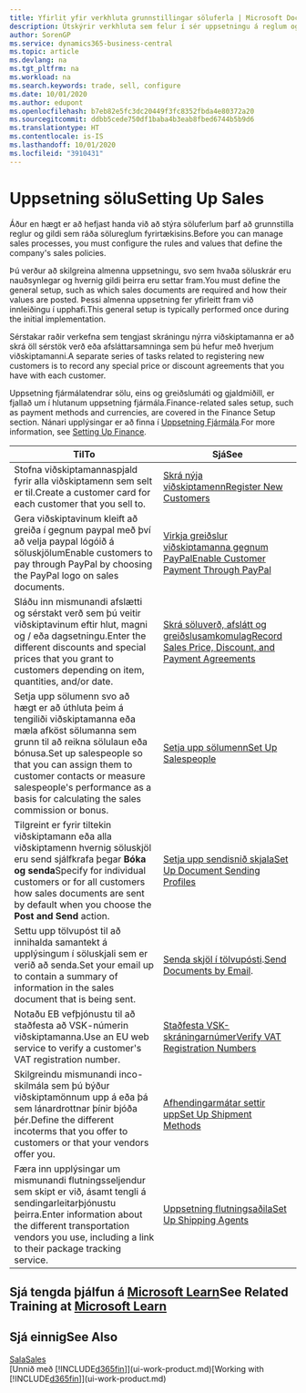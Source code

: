 ```yaml
---
title: Yfirlit yfir verkhluta grunnstillingar söluferla | Microsoft Docs
description: Útskýrir verkhluta sem felur í sér uppsetningu á reglum og gildum til skilgreiningar á sölustefnu og söluferlum.
author: SorenGP
ms.service: dynamics365-business-central
ms.topic: article
ms.devlang: na
ms.tgt_pltfrm: na
ms.workload: na
ms.search.keywords: trade, sell, configure
ms.date: 10/01/2020
ms.author: edupont
ms.openlocfilehash: b7eb82e5fc3dc20449f3fc8352fbda4e80372a20
ms.sourcegitcommit: ddbb5cede750df1baba4b3eab8fbed6744b5b9d6
ms.translationtype: HT
ms.contentlocale: is-IS
ms.lasthandoff: 10/01/2020
ms.locfileid: "3910431"
---
```

# <a name="setting-up-sales"></a><span data-ttu-id="9cdbd-103">Uppsetning sölu</span><span class="sxs-lookup"><span data-stu-id="9cdbd-103">Setting Up Sales</span></span>
<span data-ttu-id="9cdbd-104">Áður en hægt er að hefjast handa við að stýra söluferlum þarf að grunnstilla reglur og gildi sem ráða sölureglum fyrirtækisins.</span><span class="sxs-lookup"><span data-stu-id="9cdbd-104">Before you can manage sales processes, you must configure the rules and values that define the company's sales policies.</span></span>

<span data-ttu-id="9cdbd-105">Þú verður að skilgreina almenna uppsetningu, svo sem hvaða söluskrár eru nauðsynlegar og hvernig gildi þeirra eru settar fram.</span><span class="sxs-lookup"><span data-stu-id="9cdbd-105">You must define the general setup, such as which sales documents are required and how their values are posted.</span></span> <span data-ttu-id="9cdbd-106">Þessi almenna uppsetning fer yfirleitt fram við innleiðingu í upphafi.</span><span class="sxs-lookup"><span data-stu-id="9cdbd-106">This general setup is typically performed once during the initial implementation.</span></span>

<span data-ttu-id="9cdbd-107">Sérstakar raðir verkefna sem tengjast skráningu nýrra viðskiptamanna er að skrá öll sérstök verð eða afsláttarsamninga sem þú hefur með hverjum viðskiptamanni.</span><span class="sxs-lookup"><span data-stu-id="9cdbd-107">A separate series of tasks related to registering new customers is to record any special price or discount agreements that you have with each customer.</span></span>

<span data-ttu-id="9cdbd-108">Uppsetning fjármálatendrar sölu, eins og greiðslumáti og gjaldmiðill, er fjallað um í hlutanum uppsetning fjármála.</span><span class="sxs-lookup"><span data-stu-id="9cdbd-108">Finance-related sales setup, such as payment methods and currencies, are covered in the Finance Setup section.</span></span> <span data-ttu-id="9cdbd-109">Nánari upplýsingar er að finna í [Uppsetning Fjármála](finance-setup-finance.md).</span><span class="sxs-lookup"><span data-stu-id="9cdbd-109">For more information, see [Setting Up Finance](finance-setup-finance.md).</span></span>

| <span data-ttu-id="9cdbd-110">Til</span><span class="sxs-lookup"><span data-stu-id="9cdbd-110">To</span></span> | <span data-ttu-id="9cdbd-111">Sjá</span><span class="sxs-lookup"><span data-stu-id="9cdbd-111">See</span></span> |
| --- | --- |
| <span data-ttu-id="9cdbd-112">Stofna viðskiptamannaspjald fyrir alla viðskiptamenn sem selt er til.</span><span class="sxs-lookup"><span data-stu-id="9cdbd-112">Create a customer card for each customer that you sell to.</span></span> |[<span data-ttu-id="9cdbd-113">Skrá nýja viðskiptamenn</span><span class="sxs-lookup"><span data-stu-id="9cdbd-113">Register New Customers</span></span>](sales-how-register-new-customers.md) |
| <span data-ttu-id="9cdbd-114">Gera viðskiptavinum kleift að greiða í gegnum paypal með því að velja paypal lógóið á söluskjölum</span><span class="sxs-lookup"><span data-stu-id="9cdbd-114">Enable customers to pay through PayPal by choosing the PayPal logo on sales documents.</span></span> |[<span data-ttu-id="9cdbd-115">Virkja greiðslur viðskiptamanna gegnum PayPal</span><span class="sxs-lookup"><span data-stu-id="9cdbd-115">Enable Customer Payment Through PayPal</span></span>](sales-how-enable-payment-service-extensions.md) |
| <span data-ttu-id="9cdbd-116">Sláðu inn mismunandi afslætti og sérstakt verð sem þú veitir viðskiptavinum eftir hlut, magni og / eða dagsetningu.</span><span class="sxs-lookup"><span data-stu-id="9cdbd-116">Enter the different discounts and special prices that you grant to customers depending on item, quantities, and/or date.</span></span> |[<span data-ttu-id="9cdbd-117">Skrá söluverð, afslátt og greiðslusamkomulag</span><span class="sxs-lookup"><span data-stu-id="9cdbd-117">Record Sales Price, Discount, and Payment Agreements</span></span>](sales-how-record-sales-price-discount-payment-agreements.md) |
| <span data-ttu-id="9cdbd-118">Setja upp sölumenn svo að hægt er að úthluta þeim á tengiliði viðskiptamanna eða mæla afköst sölumanna sem grunn til að reikna sölulaun eða bónusa.</span><span class="sxs-lookup"><span data-stu-id="9cdbd-118">Set up salespeople so that you can assign them to customer contacts or measure salespeople's performance as a basis for calculating the sales commission or bonus.</span></span> |[<span data-ttu-id="9cdbd-119">Setja upp sölumenn</span><span class="sxs-lookup"><span data-stu-id="9cdbd-119">Set Up Salespeople</span></span>](sales-how-setup-salespeople.md) |
| <span data-ttu-id="9cdbd-120">Tilgreint er fyrir tiltekin viðskiptamann eða alla viðskiptamenn hvernig söluskjöl eru send sjálfkrafa þegar **Bóka og senda**</span><span class="sxs-lookup"><span data-stu-id="9cdbd-120">Specify for individual customers or for all customers how sales documents are sent by default when you choose the **Post and Send** action.</span></span> |[<span data-ttu-id="9cdbd-121">Setja upp sendisnið skjala</span><span class="sxs-lookup"><span data-stu-id="9cdbd-121">Set Up Document Sending Profiles</span></span>](sales-how-setup-document-send-profiles.md) |
| <span data-ttu-id="9cdbd-122">Settu upp tölvupóst til að innihalda samantekt á upplýsingum í söluskjali sem er verið að senda.</span><span class="sxs-lookup"><span data-stu-id="9cdbd-122">Set your email up to contain a summary of information in the sales document that is being sent.</span></span> |<span data-ttu-id="9cdbd-123">[Senda skjöl í tölvupósti](ui-how-send-documents-email.md).</span><span class="sxs-lookup"><span data-stu-id="9cdbd-123">[Send Documents by Email](ui-how-send-documents-email.md).</span></span> |
|<span data-ttu-id="9cdbd-124">Notaðu EB vefþjónustu til að staðfesta að VSK-númerin viðskiptamanna.</span><span class="sxs-lookup"><span data-stu-id="9cdbd-124">Use an EU web service to verify a customer's VAT registration number.</span></span>|[<span data-ttu-id="9cdbd-125">Staðfesta VSK-skráningarnúmer</span><span class="sxs-lookup"><span data-stu-id="9cdbd-125">Verify VAT Registration Numbers</span></span>](finance-setup-vat.md)|
|<span data-ttu-id="9cdbd-126">Skilgreindu mismunandi inco-skilmála sem þú býður viðskiptamönnum upp á eða þá sem lánardrottnar þínir bjóða þér.</span><span class="sxs-lookup"><span data-stu-id="9cdbd-126">Define the different incoterms that you offer to customers or that your vendors offer you.</span></span>|[<span data-ttu-id="9cdbd-127">Afhendingarmátar settir upp</span><span class="sxs-lookup"><span data-stu-id="9cdbd-127">Set Up Shipment Methods</span></span>](sales-how-set-up-shipment-methods.md)|
|<span data-ttu-id="9cdbd-128">Færa inn upplýsingar um mismunandi flutningsseljendur sem skipt er við, ásamt tengli á sendingarleitarþjónustu þeirra.</span><span class="sxs-lookup"><span data-stu-id="9cdbd-128">Enter information about the different transportation vendors you use, including a link to their package tracking service.</span></span>|[<span data-ttu-id="9cdbd-129">Uppsetning flutningsaðila</span><span class="sxs-lookup"><span data-stu-id="9cdbd-129">Set Up Shipping Agents</span></span>](sales-how-to-set-up-shipping-agents.md)|

## <a name="see-related-training-at-microsoft-learn"></a><span data-ttu-id="9cdbd-130">Sjá tengda þjálfun á [Microsoft Learn](/learn/paths/trade-get-started-dynamics-365-business-central/)</span><span class="sxs-lookup"><span data-stu-id="9cdbd-130">See Related Training at [Microsoft Learn](/learn/paths/trade-get-started-dynamics-365-business-central/)</span></span>

## <a name="see-also"></a><span data-ttu-id="9cdbd-131">Sjá einnig</span><span class="sxs-lookup"><span data-stu-id="9cdbd-131">See Also</span></span>
[<span data-ttu-id="9cdbd-132">Sala</span><span class="sxs-lookup"><span data-stu-id="9cdbd-132">Sales</span></span>](sales-manage-sales.md)  
<span data-ttu-id="9cdbd-133">[Unnið með [!INCLUDE[d365fin](includes/d365fin_md.md)]](ui-work-product.md)</span><span class="sxs-lookup"><span data-stu-id="9cdbd-133">[Working with [!INCLUDE[d365fin](includes/d365fin_md.md)]](ui-work-product.md)</span></span>
